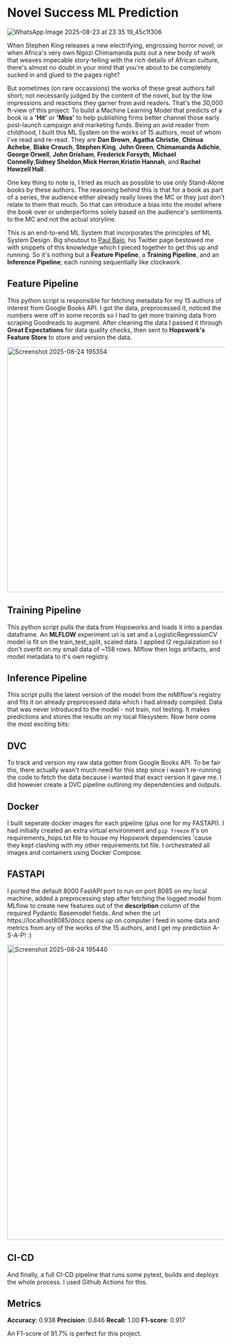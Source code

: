 # Novel Success ML Prediction
![WhatsApp Image 2025-08-23 at 23 35 19_45c1f306](https://github.com/user-attachments/assets/e6506d24-ef8f-4648-bfea-2a0671270c2f)

When Stephen King releases a new electrifying, engrossing horror novel, or when Africa's very own Ngozi Chimamanda puts out a new body of work that weaves impecable story-telling with the rich details of African culture,
there's almost no doubt in your mind that you're about to be completely sucked in and glued to the pages right?

But sometimes (on rare occassions) the works of these great authors fall short; not necessarily judged by the content of the novel, but by the low impressions and reactions they garner from avid readers. That's the 30,000 ft-view of this project:
To build a Machine Learning Model that predicts of a book is a **'Hit'** or **'Miss'** to help publishing firms better channel those early post-launch campaign and marketing funds. Being an avid reader from childhood, I built this ML System on the works of 15 authors, most of whom I've read and re-read. 
They are **Dan Brown**, **Agatha Christie**, **Chinua Achebe**, **Blake Crouch**, **Stephen King**, **John Green**, **Chimamanda Adichie**, **George Orwell**, **John Grisham**, **Frederick Forsyth**, **Michael Connelly**,**Sidney Sheldon**,**Mick Herron**,**Kristin Hannah**, and **Rachel Howzell Hall** .

One key thing to note is, I tried as much as possible to use only Stand-Alone books by these authors. The reasoning behind this is that for a book as part of a series, the audience either already really loves the MC or they just don't relate to them that much. So that can introduce a bias into the model where the book over or underperforms solely based on the audience's sentiments to the MC and not the actual storyline. 

This is an end-to-end ML System that incorporates the principles of ML System Design. Big shoutout to [Paul Bajo](https://x.com/paulabartabajo_), his Twitter page bestowed me with snippets of this knowledge which I pieced together to get this up and running. 
So it's nothing but a **Feature Pipeline**, a **Training Pipeline**, and an **Inference Pipeline**; each running sequentially like clockwork. 

## Feature Pipeline
This python script is responsible for fetching metadata for my 15 authors of interest from Google Books API. I got the data, preprocessed it, noticed the numbers were off in some records so I had to get more training data from scraping Goodreads to augment. 
After cleaning the data I passed it through **Great Expectations** for data quality checks, then sent to **Hopswork's Feature Store** to store and version the data.

<img width="1034" height="567" alt="Screenshot 2025-08-24 195354" src="https://github.com/user-attachments/assets/7accab80-6738-47d4-aec9-5db7f7b04af2" />

## Training Pipeline
This python script pulls the data from Hopsworks and loads it into a pandas dataframe. An **MLFLOW** experiment uri is set and a LogisticRegressionCV model is fit on the train_test_split, scaled data. I applied l2 regulaization so I don't overfit on my small data of ~158 rows. Mlflow then logs artifacts, and model metadata to it's own registry. 

## Inference Pipeline
This script pulls the latest version of the model from the mMlflow's registry and fits it on already preprocessed data which i had already compiled. Data that was never introduced to the model - not train, not testing. It makes predictions and stores the results on my local filesystem. Now here come the most exciting bits:

## DVC 
To track and version my raw data gotten from Google Books API. To be fair tho, there actually wasn't much need for this step since i wasn't re-running the code to fetch the data because i wanted that exact version it gave me. I did however create a DVC pipeline outlining my dependencies and outputs.  

## Docker
I built seperate docker images for each pipeline (plus one for my FASTAPI). I had initially created an extra virtual environment and `pip freeze` it's on requirements_hops.txt file to house my Hopswork dependencies 'cause they kept clashing with my other requirements.txt file. I orchestrated all images and containers using Docker Compose. 

## FASTAPI 
I ported the default 8000 FastAPI port to run on port 8085 on my local machine, added a preprocessing step after fetching the logged model from MLflow to create new features out of the **description** column of the required Pydantic Basemodel fields. And when the url https://localhost8085/docs opens up on computer I feed in some data and metrics from any of the works of the 15 authors, and I get my prediction A-S-A-P! :)

<img width="1751" height="682" alt="Screenshot 2025-08-24 195440" src="https://github.com/user-attachments/assets/f2b32485-f3ab-4b5d-a91b-665740baab36" />

## CI-CD 
And finally, a full CI-CD pipeline that runs some pytest, builds and deploys the whole process. I used Github Actions for this.  

## Metrics
**Accuracy**: 0.938
**Precision**: 0.846
**Recall**: 1.00 
**F1-score**: 0.917

An F1-score of 91.7% is perfect for this project. 




